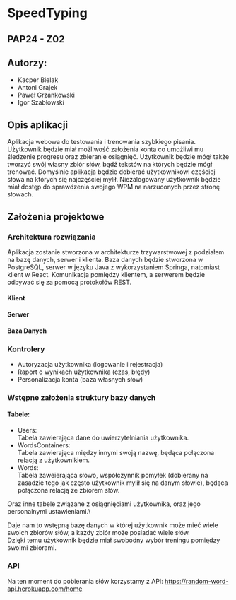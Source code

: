 # SpeedTyping

## PAP24 - Z02

##  Autorzy:
- Kacper Bielak
- Antoni Grajek
- Paweł Grzankowski
- Igor Szabłowski

## Opis aplikacji
Aplikacja webowa do testowania i trenowania szybkiego pisania. Użytkownik będzie miał możliwość założenia konta co umożliwi mu śledzenie progresu oraz zbieranie osiągnięć. Użytkownik będzie mógł także tworzyć swój własny zbiór słów, bądź tekstów na których będzie mógł trenować. Domyślnie aplikacja będzie dobierać użytkownikowi częściej słowa na których się najczęściej mylił. Niezalogowany użytkownik będzie miał dostęp do sprawdzenia swojego WPM na narzuconych przez stronę słowach.

## Założenia projektowe
### Architektura rozwiązania
Aplikacja zostanie stworzona w architekturze trzywarstwowej z podziałem na bazę danych, serwer i klienta. Baza danych będzie stworzona w PostgreSQL, serwer w języku Java z wykorzystaniem Springa, natomiast klient w React. Komunikacja pomiędzy klientem, a serwerem będzie odbywać się za pomocą protokołów REST.

#### Klient

#### Serwer

#### Baza Danych


### Kontrolery
- Autoryzacja użytkownika (logowanie i rejestracja)
- Raport o wynikach użytkownika (czas, błędy)
- Personalizacja konta (baza własnych słów)

### Wstępne założenia struktury bazy danych
#### Tabele:
 - Users:\
 Tabela zawierająca dane do uwierzytelniania użytkownika.
 - WordsContainers:\
 Tabela zawierająca między innymi swoją nazwę, będąca połączona relacją z użytkownikiem.
 - Words:\
 Tabela zaweierająca słowo, współczynnik pomyłek (dobierany na zasadzie tego jak często użytkownik mylił się na danym słowie), będąca połączona relacją ze zbiorem słów.

Oraz inne tabele związane z osiągnięciami użytkownika, oraz jego personalnymi ustawieniami.\

Daje nam to wstępną bazę danych w której użytkownik może mieć wiele swoich zbiorów słów, a każdy zbiór może posiadać wiele słów.\
Dzięki temu użytkownik będzie miał swobodny wybór treningu pomiędzy swoimi zbiorami.

### API
Na ten moment do pobierania słów korzystamy z API: https://random-word-api.herokuapp.com/home